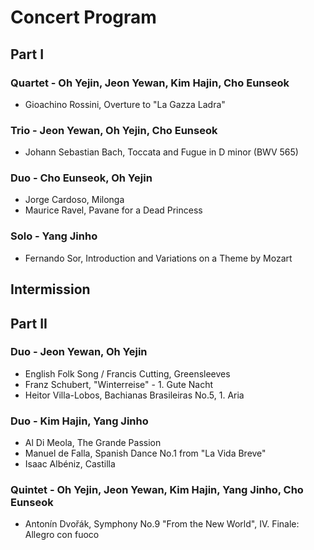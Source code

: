 # Concert Program

## Part I

### Quartet - Oh Yejin, Jeon Yewan, Kim Hajin, Cho Eunseok
- Gioachino Rossini, Overture to "La Gazza Ladra"

### Trio - Jeon Yewan, Oh Yejin, Cho Eunseok
- Johann Sebastian Bach, Toccata and Fugue in D minor (BWV 565)

### Duo - Cho Eunseok, Oh Yejin
- Jorge Cardoso, Milonga
- Maurice Ravel, Pavane for a Dead Princess

### Solo - Yang Jinho
- Fernando Sor, Introduction and Variations on a Theme by Mozart

## Intermission

## Part II

### Duo - Jeon Yewan, Oh Yejin
- English Folk Song / Francis Cutting, Greensleeves
- Franz Schubert, "Winterreise" - 1. Gute Nacht
- Heitor Villa-Lobos, Bachianas Brasileiras No.5, 1. Aria

### Duo - Kim Hajin, Yang Jinho
- Al Di Meola, The Grande Passion
- Manuel de Falla, Spanish Dance No.1 from "La Vida Breve"
- Isaac Albéniz, Castilla

### Quintet - Oh Yejin, Jeon Yewan, Kim Hajin, Yang Jinho, Cho Eunseok
- Antonín Dvořák, Symphony No.9 "From the New World", IV. Finale: Allegro con fuoco
